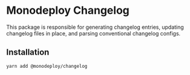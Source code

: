 # Monodeploy Changelog

This package is responsible for generating changelog entries, updating changelog files in place, and parsing conventional changelog configs.

## Installation

```sh
yarn add @monodeploy/changelog
```
